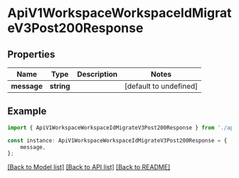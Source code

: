 # ApiV1WorkspaceWorkspaceIdMigrateV3Post200Response


## Properties

Name | Type | Description | Notes
------------ | ------------- | ------------- | -------------
**message** | **string** |  | [default to undefined]

## Example

```typescript
import { ApiV1WorkspaceWorkspaceIdMigrateV3Post200Response } from './api';

const instance: ApiV1WorkspaceWorkspaceIdMigrateV3Post200Response = {
    message,
};
```

[[Back to Model list]](../README.md#documentation-for-models) [[Back to API list]](../README.md#documentation-for-api-endpoints) [[Back to README]](../README.md)
